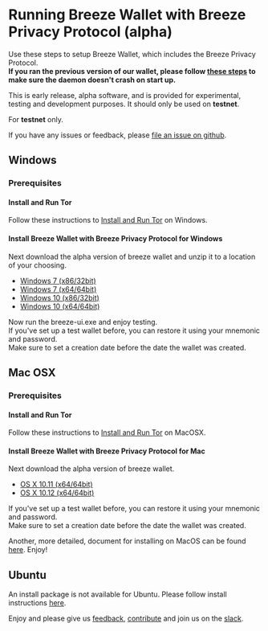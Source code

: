 # Running Breeze Wallet with Breeze Privacy Protocol (alpha)

Use these steps to setup Breeze Wallet, which includes the Breeze Privacy Protocol.<br>
**If you ran the previous version of our wallet, please follow [these steps](./remove_previous_alpha.md) to make sure the daemon doesn't crash on start up.**

This is early release, alpha software, and is provided for experimental, testing and development purposes. It should only be used on **testnet**.

For **testnet** only.

If you have any issues or feedback, please [file an issue on github](https://github.com/breezehub/breeze/issues).

## Windows

### Prerequisites

#### Install and Run Tor

Follow these instructions to [Install and Run Tor](https://github.com/BreezeHub/Breeze/blob/tumblebit-alpha/Breeze.Documentation/alpha/tor.md#windows) on Windows.

#### Install Breeze Wallet with Breeze Privacy Protocol for Windows

Next download the alpha version of breeze wallet and unzip it to a location of your choosing.
- [Windows 7 (x86/32bit)](https://github.com/BreezeHub/Breeze/releases/download/v0.1.0-privacy-alpha/breeze-privacy-v0.1.0alpha-win7-x86.zip)
- [Windows 7 (x64/64bit)](https://github.com/BreezeHub/Breeze/releases/download/v0.1.0-privacy-alpha/breeze-privacy-v0.1.0alpha-win7-x64.zip)
- [Windows 10 (x86/32bit)](https://github.com/BreezeHub/Breeze/releases/download/v0.1.0-privacy-alpha/breeze-privacy-v0.1.0alpha-win10-x86.zip)
- [Windows 10 (x64/64bit)](https://github.com/BreezeHub/Breeze/releases/download/v0.1.0-privacy-alpha/breeze-privacy-v0.1.0alpha-win10-x64.zip)

Now run the breeze-ui.exe and enjoy testing. <br>
If you've set up a test wallet before, you can restore it using your mnemonic and password. <br>
Make sure to set a creation date before the date the wallet was created.

## Mac OSX

### Prerequisites

#### Install and Run Tor

Follow these instructions to [Install and Run Tor](https://github.com/BreezeHub/Breeze/blob/tumblebit-alpha/Breeze.Documentation/alpha/tor.md#macos) on MacOSX.

#### Install Breeze Wallet with Breeze Privacy Protocol for Mac

Next download the alpha version of breeze wallet.
- [OS X 10.11 (x64/64bit)](https://github.com/BreezeHub/Breeze/releases/download/v0.1.0-privacy-alpha/breeze-privacy-v0.1.0alpha-osx.10.11-x64.zip)
- [OS X 10.12 (x64/64bit)](https://github.com/BreezeHub/Breeze/releases/download/v0.1.0-privacy-alpha/breeze-privacy-v0.1.0alpha-osx.10.12-x64.zip)

If you've set up a test wallet before, you can restore it using your mnemonic and password. <br>
Make sure to set a creation date before the date the wallet was created.

Another, more detailed, document for installing on MacOS can be found [here](https://github.com/BreezeHub/Breeze/wiki/Installing-Breeze-on-Mac-OS-X).  Enjoy!


## Ubuntu

An install package is not available for Ubuntu.  Please follow install instructions [here](https://github.com/BreezeHub/Breeze/blob/tumblebit-alpha/Breeze.Documentation/alpha/option3.md).



Enjoy and please give us [feedback](https://github.com/BreezeHub/Breeze/issues), [contribute](https://github.com/BreezeHub) and join us on the [slack](slackinvite.stratisplatform.com).

